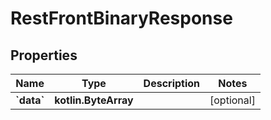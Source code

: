 
# RestFrontBinaryResponse

## Properties
| Name | Type | Description | Notes |
| ------------ | ------------- | ------------- | ------------- |
| **&#x60;data&#x60;** | **kotlin.ByteArray** |  |  [optional] |
